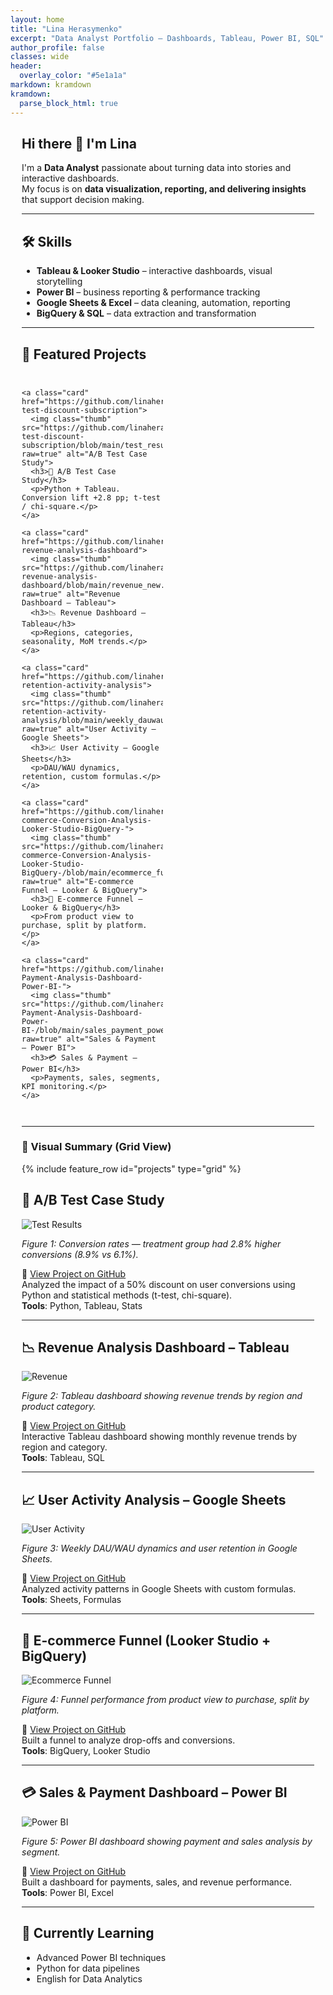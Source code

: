 ```yaml
---
layout: home
title: "Lina Herasymenko"
excerpt: "Data Analyst Portfolio – Dashboards, Tableau, Power BI, SQL"
author_profile: false
classes: wide
header:
  overlay_color: "#5e1a1a"
markdown: kramdown
kramdown:
  parse_block_html: true
---
```


<style>
/* ==== Grid + Cards ==== */
.container-narrow{max-width:1300px;margin:0 auto;padding:0 18px;}
.grid{display:grid;gap:16px;}
.grid.cols-3{grid-template-columns:repeat(3,minmax(0,1fr));}
.grid.cols-2{grid-template-columns:repeat(2,minmax(0,1fr));}
@media (max-width:1024px){.grid.cols-3{grid-template-columns:repeat(2,1fr);} }
@media (max-width:680px){.grid.cols-3,.grid.cols-2{grid-template-columns:1fr;} }

.card{background:#fff;border:1px solid #e9e9e9;border-radius:14px;padding:14px;
box-shadow:0 2px 10px rgba(0,0,0,.04);transition:transform .15s,box-shadow .15s;
overflow:hidden;text-decoration:none;color:inherit;display:block}
.card:hover{transform:translateY(-2px);box-shadow:0 6px 18px rgba(0,0,0,.08);}
.card h3{margin:0 0 8px;font-size:1.02rem;line-height:1.35}
.card p{margin:6px 0 0;color:#555;font-size:.95rem}
.card .thumb{width:100%;height:170px;object-fit:cover;border-radius:10px;margin:8px 0}
.section{margin:28px 0}
.section>h2{margin:0 0 12px;font-size:1.25rem;border-left:4px solid #5e1a1a;padding-left:10px}
figure figcaption{font-size:.9rem;color:#666}
</style>

<div class="container-narrow">

## Hi there 👋 I'm Lina

I'm a **Data Analyst** passionate about turning data into stories and interactive dashboards.  
My focus is on **data visualization, reporting, and delivering insights** that support decision making.

---

## 🛠 Skills

- **Tableau & Looker Studio** – interactive dashboards, visual storytelling  
- **Power BI** – business reporting & performance tracking  
- **Google Sheets & Excel** – data cleaning, automation, reporting  
- **BigQuery & SQL** – data extraction and transformation  

---

## 📂 Featured Projects

<div class="section">
  <div class="grid cols-3">

    <a class="card" href="https://github.com/linaherasymenko/ab-test-discount-subscription">
      <img class="thumb" src="https://github.com/linaherasymenko/ab-test-discount-subscription/blob/main/test_results.png?raw=true" alt="A/B Test Case Study">
      <h3>🧪 A/B Test Case Study</h3>
      <p>Python + Tableau. Conversion lift +2.8 pp; t-test / chi-square.</p>
    </a>

    <a class="card" href="https://github.com/linaherasymenko/tableau-revenue-analysis-dashboard">
      <img class="thumb" src="https://github.com/linaherasymenko/tableau-revenue-analysis-dashboard/blob/main/revenue_new.png?raw=true" alt="Revenue Dashboard – Tableau">
      <h3>📉 Revenue Dashboard – Tableau</h3>
      <p>Regions, categories, seasonality, MoM trends.</p>
    </a>

    <a class="card" href="https://github.com/linaherasymenko/user-retention-activity-analysis">
      <img class="thumb" src="https://github.com/linaherasymenko/user-retention-activity-analysis/blob/main/weekly_dauwau_dynamics.png?raw=true" alt="User Activity – Google Sheets">
      <h3>📈 User Activity – Google Sheets</h3>
      <p>DAU/WAU dynamics, retention, custom formulas.</p>
    </a>

    <a class="card" href="https://github.com/linaherasymenko/E-commerce-Conversion-Analysis-Looker-Studio-BigQuery-">
      <img class="thumb" src="https://github.com/linaherasymenko/E-commerce-Conversion-Analysis-Looker-Studio-BigQuery-/blob/main/ecommerce_funnel.png?raw=true" alt="E-commerce Funnel – Looker & BigQuery">
      <h3>🛒 E-commerce Funnel – Looker & BigQuery</h3>
      <p>From product view to purchase, split by platform.</p>
    </a>

    <a class="card" href="https://github.com/linaherasymenko/Sales-Payment-Analysis-Dashboard-Power-BI-">
      <img class="thumb" src="https://github.com/linaherasymenko/Sales-Payment-Analysis-Dashboard-Power-BI-/blob/main/sales_payment_power_BI.png?raw=true" alt="Sales & Payment – Power BI">
      <h3>💳 Sales & Payment – Power BI</h3>
      <p>Payments, sales, segments, KPI monitoring.</p>
    </a>

  </div>
</div>

---

### 💼 Visual Summary (Grid View)
{% include feature_row id="projects" type="grid" %}


## 🧪 A/B Test Case Study

![Test Results](https://github.com/linaherasymenko/ab-test-discount-subscription/blob/main/test_results.png?raw=true)

*Figure 1: Conversion rates — treatment group had 2.8% higher conversions (8.9% vs 6.1%).*

🔗 [View Project on GitHub](https://github.com/linaherasymenko/ab-test-discount-subscription)  
Analyzed the impact of a 50% discount on user conversions using Python and statistical methods (t-test, chi-square).  
**Tools**: Python, Tableau, Stats

---

## 📉 Revenue Analysis Dashboard – Tableau

![Revenue](https://github.com/linaherasymenko/tableau-revenue-analysis-dashboard/blob/main/revenue_new.png?raw=true)

*Figure 2: Tableau dashboard showing revenue trends by region and product category.*

🔗 [View Project on GitHub](https://github.com/linaherasymenko/tableau-revenue-analysis-dashboard)  
Interactive Tableau dashboard showing monthly revenue trends by region and category.  
**Tools**: Tableau, SQL

---

## 📈 User Activity Analysis – Google Sheets

![User Activity](https://github.com/linaherasymenko/user-retention-activity-analysis/blob/main/weekly_dauwau_dynamics.png?raw=true)

*Figure 3: Weekly DAU/WAU dynamics and user retention in Google Sheets.*

🔗 [View Project on GitHub](https://github.com/linaherasymenko/user-retention-activity-analysis)  
Analyzed activity patterns in Google Sheets with custom formulas.  
**Tools**: Sheets, Formulas

---

## 🛒 E-commerce Funnel (Looker Studio + BigQuery)

![Ecommerce Funnel](https://github.com/linaherasymenko/E-commerce-Conversion-Analysis-Looker-Studio-BigQuery-/blob/main/ecommerce_funnel.png?raw=true)

*Figure 4: Funnel performance from product view to purchase, split by platform.*

🔗 [View Project on GitHub](https://github.com/linaherasymenko/E-commerce-Conversion-Analysis-Looker-Studio-BigQuery-)  
Built a funnel to analyze drop-offs and conversions.  
**Tools**: BigQuery, Looker Studio

---

## 💳 Sales & Payment Dashboard – Power BI

![Power BI](https://github.com/linaherasymenko/Sales-Payment-Analysis-Dashboard-Power-BI-/blob/main/sales_payment_power_BI.png?raw=true)

*Figure 5: Power BI dashboard showing payment and sales analysis by segment.*

🔗 [View Project on GitHub](https://github.com/linaherasymenko/Sales-Payment-Analysis-Dashboard-Power-BI-)  
Built a dashboard for payments, sales, and revenue performance.  
**Tools**: Power BI, Excel

---

## 🌱 Currently Learning

- Advanced Power BI techniques  
- Python for data pipelines  
- English for Data Analytics

</div>
